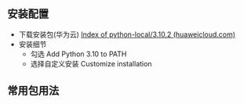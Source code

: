 ## 安装配置
- 下载安装包(华为云)
[Index of python-local/3.10.2 (huaweicloud.com)](https://mirrors.huaweicloud.com/python/3.10.2/)
- 安装细节
	- 勾选 Add Python 3.10 to PATH
	- 选择自定义安装 Customize installation
## 常用包用法







